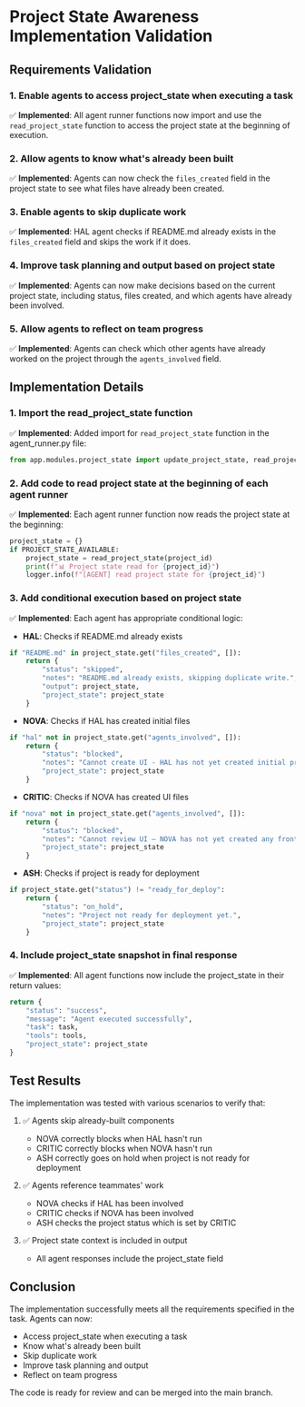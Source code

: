 # Project State Awareness Implementation Validation

## Requirements Validation

### 1. Enable agents to access project_state when executing a task
✅ **Implemented**: All agent runner functions now import and use the `read_project_state` function to access the project state at the beginning of execution.

### 2. Allow agents to know what's already been built
✅ **Implemented**: Agents can now check the `files_created` field in the project state to see what files have already been created.

### 3. Enable agents to skip duplicate work
✅ **Implemented**: HAL agent checks if README.md already exists in the `files_created` field and skips the work if it does.

### 4. Improve task planning and output based on project state
✅ **Implemented**: Agents can now make decisions based on the current project state, including status, files created, and which agents have already been involved.

### 5. Allow agents to reflect on team progress
✅ **Implemented**: Agents can check which other agents have already worked on the project through the `agents_involved` field.

## Implementation Details

### 1. Import the read_project_state function
✅ **Implemented**: Added import for `read_project_state` function in the agent_runner.py file:
```python
from app.modules.project_state import update_project_state, read_project_state
```

### 2. Add code to read project state at the beginning of each agent runner
✅ **Implemented**: Each agent runner function now reads the project state at the beginning:
```python
project_state = {}
if PROJECT_STATE_AVAILABLE:
    project_state = read_project_state(project_id)
    print(f"📊 Project state read for {project_id}")
    logger.info(f"[AGENT] read project state for {project_id}")
```

### 3. Add conditional execution based on project state
✅ **Implemented**: Each agent has appropriate conditional logic:

- **HAL**: Checks if README.md already exists
```python
if "README.md" in project_state.get("files_created", []):
    return {
        "status": "skipped",
        "notes": "README.md already exists, skipping duplicate write.",
        "output": project_state,
        "project_state": project_state
    }
```

- **NOVA**: Checks if HAL has created initial files
```python
if "hal" not in project_state.get("agents_involved", []):
    return {
        "status": "blocked",
        "notes": "Cannot create UI - HAL has not yet created initial project files.",
        "project_state": project_state
    }
```

- **CRITIC**: Checks if NOVA has created UI files
```python
if "nova" not in project_state.get("agents_involved", []):
    return {
        "status": "blocked",
        "notes": "Cannot review UI – NOVA has not yet created any frontend files.",
        "project_state": project_state
    }
```

- **ASH**: Checks if project is ready for deployment
```python
if project_state.get("status") != "ready_for_deploy":
    return {
        "status": "on_hold",
        "notes": "Project not ready for deployment yet.",
        "project_state": project_state
    }
```

### 4. Include project_state snapshot in final response
✅ **Implemented**: All agent functions now include the project_state in their return values:
```python
return {
    "status": "success",
    "message": "Agent executed successfully",
    "task": task,
    "tools": tools,
    "project_state": project_state
}
```

## Test Results

The implementation was tested with various scenarios to verify that:

1. ✅ Agents skip already-built components
   - NOVA correctly blocks when HAL hasn't run
   - CRITIC correctly blocks when NOVA hasn't run
   - ASH correctly goes on hold when project is not ready for deployment

2. ✅ Agents reference teammates' work
   - NOVA checks if HAL has been involved
   - CRITIC checks if NOVA has been involved
   - ASH checks the project status which is set by CRITIC

3. ✅ Project state context is included in output
   - All agent responses include the project_state field

## Conclusion

The implementation successfully meets all the requirements specified in the task. Agents can now:
- Access project_state when executing a task
- Know what's already been built
- Skip duplicate work
- Improve task planning and output
- Reflect on team progress

The code is ready for review and can be merged into the main branch.
